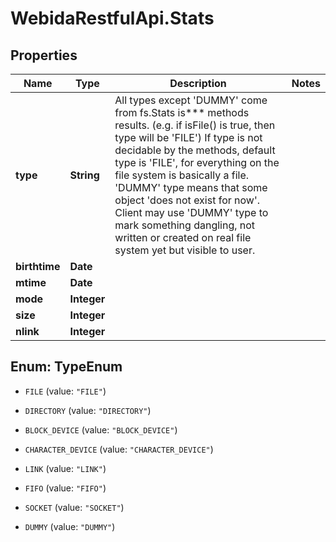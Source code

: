 # WebidaRestfulApi.Stats

## Properties
Name | Type | Description | Notes
------------ | ------------- | ------------- | -------------
**type** | **String** | All types except &#39;DUMMY&#39; come from fs.Stats is*** methods results. (e.g. if isFile() is true, then type will be &#39;FILE&#39;) If type is not decidable by the methods, default type is &#39;FILE&#39;, for everything on the file system is basically a file. &#39;DUMMY&#39; type means that some object &#39;does not exist for now&#39;. Client may use &#39;DUMMY&#39; type to mark something dangling, not written or created on real file system yet but visible to user. | 
**birthtime** | **Date** |  | 
**mtime** | **Date** |  | 
**mode** | **Integer** |  | 
**size** | **Integer** |  | 
**nlink** | **Integer** |  | 


<a name="TypeEnum"></a>
## Enum: TypeEnum


* `FILE` (value: `"FILE"`)

* `DIRECTORY` (value: `"DIRECTORY"`)

* `BLOCK_DEVICE` (value: `"BLOCK_DEVICE"`)

* `CHARACTER_DEVICE` (value: `"CHARACTER_DEVICE"`)

* `LINK` (value: `"LINK"`)

* `FIFO` (value: `"FIFO"`)

* `SOCKET` (value: `"SOCKET"`)

* `DUMMY` (value: `"DUMMY"`)




